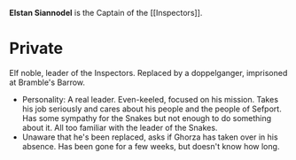 **Elstan Siannodel** is the Captain of the [[Inspectors]]. 

# Private
Elf noble, leader of the Inspectors. Replaced by a doppelganger, imprisoned at Bramble's Barrow.

- Personality: A real leader. Even-keeled, focused on his mission. Takes his job seriously and cares about his people and the people of Sefport. Has some sympathy for the Snakes but not enough to do something about it. All too familiar with the leader of the Snakes.
- Unaware that he's been replaced, asks if Ghorza has taken over in his absence. Has been gone for a few weeks, but doesn't know how long.